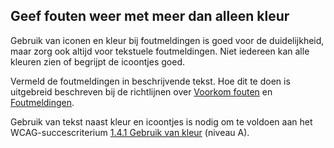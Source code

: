 ## Geef fouten weer met meer dan alleen kleur

Gebruik van iconen en kleur bij foutmeldingen is goed voor de duidelijkheid, maar zorg ook altijd voor tekstuele foutmeldingen. Niet iedereen kan alle kleuren zien of begrijpt de icoontjes goed.

Vermeld de foutmeldingen in beschrijvende tekst. Hoe dit te doen is uitgebreid beschreven bij de richtlijnen over [Voorkom fouten](/richtlijnen/formulieren/help-de-gebruiker) en [Foutmeldingen](/richtlijnen/formulieren/foutmeldingen).

Gebruik van tekst naast kleur en icoontjes is nodig om te voldoen aan het WCAG-succescriterium [1.4.1 Gebruik van kleur](https://www.w3.org/WAI/WCAG21/Understanding/use-of-color.html) (niveau A).
